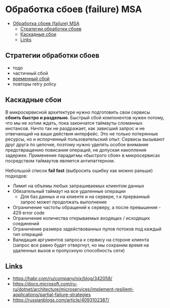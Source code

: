 # Обработка сбоев (failure) MSA

- [Обработка сбоев (failure) MSA](#обработка-сбоев-failure-msa)
  - [Стратегии обработки сбоев](#стратегии-обработки-сбоев)
  - [Каскадные сбои](#каскадные-сбои)
  - [Links](#links)

## Стратегии обработки сбоев

* тодо
* частичный сбой
* [временный сбой](https://docs.microsoft.com/ru-ru/azure/architecture/best-practices/transient-faults)
* повторы retry policy

## Каскадные сбои

В микросервисной архитектуре нужно подготовить свои сервисы **сбоить быстро и раздельно**.
Быстрый сбой компонентов нужен потому, что мы не хотим ждать, пока закончатся таймауты сломанных инстансов. Ничто так не раздражает, как зависший запрос и не отвечающий на ваши действия интерфейс. Это не только потерянные ресурсы, но и испорченный пользовательский опыт. Сервисы вызывают друг друга по цепочке, поэтому нужно уделять особое внимание предотвращению повисания операций, не допуская накопления задержек.
Применение парадигмы «быстрого сбоя» в микросервисах посредством таймаутов является антипаттерном.

Небольшой список **fail fast** (выбросить ошибку как можно раньше) подходов:

* Лимит на объемы любых запрашиваемых клиентом данных
* Обязательный таймаут на все удаленные операции
  * Для баз данных и на клиенте и на сервере, т.к прерванный запрос может продолжать выполнение
* Ограничение частоты обращений к серверу, а после превышения - 429 error code
* Ограничение количества открываемых входящих / исходящих соединений
* Ограничение размера задействованных пулов потоков под каждый тип операций
* Валидация аргументов запроса к сервису на стороне клиента (запрос все равно будет отвергнут, но мы сохраним время на удаленных вызов и пропускную способность сети)

## Links

* https://habr.com/ru/company/nix/blog/342058/
* https://docs.microsoft.com/ru-ru/dotnet/architecture/microservices/implement-resilient-applications/partial-failure-strategies
* https://russianblogs.com/article/4093102387/
